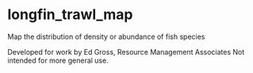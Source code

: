 # longfin_trawl_map
Map the distribution of density or abundance of fish species

Developed for work by Ed Gross, Resource Management Associates
Not intended for more general use.
